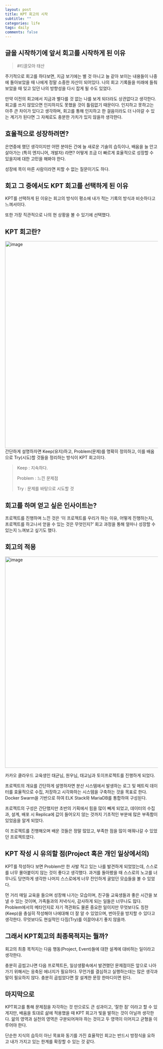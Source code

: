 ```yaml
---
layout: post
title: KPT 회고의 시작
subtitle: ""
categories: life
tags: daily
comments: false
---
```


## 글을 시작하기에 앞서 회고를 시작하게 된 이유

> #티끌모아 태산
>

주기적으로 회고를 하다보면, 지금 보기에는 별 것 아니고 늘 같아 보이는 내용들이 나중에 돌아보았을 때 나에게 정말 소중한 자산이 되어있다. 나의 회고 기록들을 미래에 들춰보았을 때 잊고 있던 나의 방향성을 다시 잡게 될 수도 있었다.

만약 이전의 회고에서 지금과 별다를 것 없는 나를 보게 되더라도 상관없다고 생각한다.회고를 쓰지 않았으면 인지하지도 못했을 것이 틀림없기 때문이다. 인지하고 못하고는 아주 큰 차이가 있다고 생각하며, 회고를 통해 인지하고 한 걸음이라도 더 나아갈 수 있는 계기가 된다면 그 자체로도 충분한 가치가 있지 않을까 생각한다.

## 효율적으로 성장하려면?

은연중에 했던 생각이지만 어떤 분야든 간에 늘 새로운 기술의 습득이나, 배움을 늘 안고 살아가는 (특히 엔지니어, 개발자) 라면? 어떻게 조금 더 빠르게 효율적으로 성장할 수 있을지에 대한 고민을 해봐야 한다.

성장에 목이 마른 사람이라면 피할 수 없는 질문이기도 하다.

## 회고 그 중에서도 KPT 회고를 선택하게 된 이유

KPT를 선택하게 된 이유는 회고의 방식이 평소에 내가 적는 기록의 방식과 비슷하다고 느껴서이다.

또한 가장 직관적으로 나의 현 상황을 볼 수 있기에 선택했다.

## KPT 회고란?
<img width="680" alt="image" src="https://github.com/user-attachments/assets/8bac6806-3be7-41ec-9e9a-6fcefd88a159">
간단하게 설명하자면 Keep(유지)하고, Problem(문제)를 명확히 정의하고, 이를 배움으로 Try(시도)할 것들을 정리하는 방식이 KPT 회고이다.

> Keep : 지속하다.
>
>
> Problem : 느낀 문제점
>
> Try : 문제를 바탕으로 시도할 것
>

## 회고를 하며 얻고 싶은 인사이트는?

프로젝트를 진행하며 느낀 것은 ‘이 프로젝트를 우리가 하는 이유, 어떻게 진행하는지, 프로젝트를 하고나서 얻을 수 있는 것은 무엇인지?’ 회고 과정을 통해 얼마나 성장할 수 있는지 느껴보고 싶기도 했다.

## 회고의 적용
<img width="694" alt="image" src="https://github.com/user-attachments/assets/585d2c94-2d21-446d-9e6d-2ea940e53c30">

카카오 클라우드 교육생인 태균님, 원우님, 태교님과 토이프로젝트를 진행하게 되었다.

프로젝트의 개요를 간단하게 설명하자면 분산 시스템에서 발생하는 로그 및 메트릭 데이터를 효율적으로 수집, 저장하고 시각화하는 시스템을 구축하는 것을 목표로 한다. Docker Swarm을 기반으로 하여 ELK Stack와 MariaDB를 통합하여 구성된다.

프로젝트의 구성은 간단했지만 초반의 기획에서 힘을 많이 빼게 되었고, 데이터의 수집과, 설계, 배포 시 Replica에 값이 들어오지 않는 것까지 기초적인 부분에 많은 부족함이 있었음을 알게 되었다.

이 프로젝트를 진행해오며 배운 것들은 정말 많았고, 부족한 점을 많이 매꿔나갈 수 있었던 프로젝트였다.

## KPT 작성 시 유의할 점(Project 혹은 개인 일상에서의)

KPT를 작성하다 보면 Problem만 한 사발 적고 있는 나를 발견하게 되었었는데, 스스로를 너무 몰아붙이지 않는 것이 좋다고 생각했다. 과거를 돌아봤을 때 스스로의 노고를 너무나도 당연하게 생각한 나머지 스스로에게 너무 잔인하게 굴었던 모습들을 볼 수 있었다.

먼 거리 매일 교육을 들으며 성장해 나가는 모습이며, 친구들 교육생들과 좋은 시간을 보낼 수 있는 것이며, 가족들과의 저녁식사, 감사하게 되는 일들은 너무나도 많다. Problem에서의 메타인지로 자기 객관화도 물론 중요한 일이지만 무엇보다도 칭찬(Keep)을 충실히 작성해야 나에대해 더 잘 알 수 있었으며, 번아웃을 방지할 수 있다고 생각한다. 무엇보다도 현실적인 다짐(Try)를 이끌어내기 좋지 않을까.

## 그래서 KPT회고의 최종목적지는 뭘까?

회고의 최종 목적지는 다음 행동(Project, Event)들에 대한 설계에 대비하는 일이라고 생각한다.

충분히 곱씹고나면 다음 프로젝트든, 일상생활속에서 발견했던 문제점이든 앞으로 나아가기 위해서는 응축된 에너지가 필요하다. 무언가를 결심하고 실행하는데는 많은 생각과 말이 필요하지 않다. 충분히 곱씹었다면 잘 설계한 문장 한마디이면 된다.

## 마지막으로

KPT회고를 통해 문제점을 자각하는 것 만으로도 큰 성과이고, ‘잘한 점’ 이라고 할 수 있게지만, 배움을 토대로 삶에 적용했을 때 KPT 회고가 빛을 발하는 것이 아닐까 생각한다. 앎의 영역과 실천의 영역은 구분되어져야 하는 것이고 두 영역이 이어지고 균형을 이루어야 한다.

단순한 지식의 습득이 아닌 목표와 동기를 가진 효율적인 회고는 반드시 방정식을 요하고 내가 가지고 있는 한계를 확장할 수 있는 것 같다.